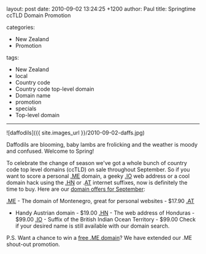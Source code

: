 layout: post
date: 2010-09-02 13:24:25 +1200
author: Paul
title: Springtime ccTLD Domain Promotion

categories:
  - New Zealand
  - Promotion

tags:
  - New Zealand
  - local
  - Country code
  - Country code top-level domain
  - Domain name
  - promotion
  - specials
  - Top-level domain

----

![daffodils]({{ site.images_url }}/2010-09-02-daffs.jpg)

Daffodils are blooming, baby lambs are frolicking and the weather is moody and confused. Welcome to Spring!

To celebrate the change of season we've got a whole bunch of country code top level domains (ccTLD) on sale throughout September. So if you want to score a personal [.ME](https://iwantmyname.co.nz/domains/me-montenegrean-domain-name-registration-for-montenegro) domain, a geeky [.IO](https://iwantmyname.co.nz/domains/io-domain-name-registration-for-british-indian-ocean-territory) web address or a cool domain hack using the [.HN](https://iwantmyname.co.nz/domains/hn-honduran-domain-name-registration-for-honduras)  or .[AT](https://iwantmyname.co.nz/domains/at-austrian-domain-name-registration-for-austria) internet suffixes, now is definitely the time to buy. Here are our [domain offers for September](https://iwantmyname.co.nz/domain-promo-nz):

[.ME](https://iwantmyname.co.nz/domains/me-domain-sale-promo-offer) - The domain of Montenegro, great for personal websites - $17.90
[.AT](https://iwantmyname.co.nz/domains/at-austrian-domain-name-registration-for-austria)
 - Handy Austrian domain - $19.00
[.HN](https://iwantmyname.co.nz/domains/hn-honduran-domain-name-registration-for-honduras) - The web address of Honduras - $99.00
[.IO](https://iwantmyname.co.nz/domains/io-domain-name-registration-for-british-indian-ocean-territory) - Suffix of the British Indian Ocean Territory - $99.00
Check if your desired name is still available with our domain search.

P.S. Want a chance to win a [free .ME domain](https://iwantmyname.com/blog/2010/08/me-domain-promotion-launches.html)? We have extended our .ME shout-out promotion.
